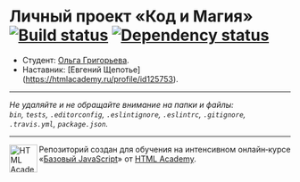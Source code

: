 # Личный проект «Код и Магия» [![Build status][travis-image]][travis-url] [![Dependency status][dependency-image]][dependency-url]

* Студент: [Ольга Григорьева](https://up.htmlacademy.ru/javascript/6/user/25493).
* Наставник: [Евгений Щепотье] (https://htmlacademy.ru/profile/id125753).

---

_Не удаляйте и не обращайте внимание на папки и файлы:_<br>
_`bin`, `tests`, `.editorconfig`, `.eslintignore`, `.eslintrc`, `.gitignore`, `.travis.yml`, `package.json`._

---

<a href="https://htmlacademy.ru/intensive/javascript"><img align="left" width="50" height="50" title="HTML Academy" src="https://up.htmlacademy.ru/static/img/intensive/javascript/logo-for-github.svg"></a>

Репозиторий создан для обучения на интенсивном онлайн‑курсе «[Базовый JavaScript](https://htmlacademy.ru/intensive/javascript)» от [HTML Academy](https://htmlacademy.ru).

[travis-image]: https://travis-ci.org/htmlacademy-javascript/25493-code-and-magick.svg?branch=master
[travis-url]: https://travis-ci.org/htmlacademy-javascript/25493-code-and-magick
[dependency-image]: https://david-dm.org/htmlacademy-javascript/25493-code-and-magick.svg?style=flat-square
[dependency-url]: https://david-dm.org/htmlacademy-javascript/25493-code-and-magick
